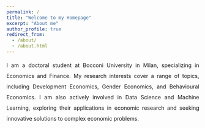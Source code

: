 ```yaml
---
permalink: /
title: "Welcome to my Homepage"
excerpt: "About me"
author_profile: true
redirect_from: 
  - /about/
  - /about.html
---
```

<div style="text-align: justify; line-height: 2;">
I am a doctoral student at Bocconi University in Milan, specializing in Economics and Finance. My research interests cover a range of topics, including Development Economics, Gender Economics, and Behavioural Economics. I am also actively involved in Data Science and Machine Learning, exploring their applications in economic research and seeking innovative solutions to complex economic problems.
</div>
